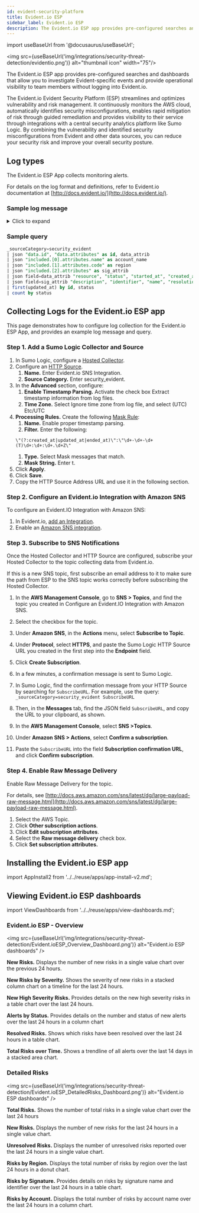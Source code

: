 ```yaml
---
id: evident-security-platform
title: Evident.io ESP
sidebar_label: Evident.io ESP
description: The Evident.io ESP app provides pre-configured searches and dashboards that allow you to investigate Evident-specific events and provide operational visibility to team members without logging into Evident.io.
---
```


import useBaseUrl from '@docusaurus/useBaseUrl';

<img src={useBaseUrl('img/integrations/security-threat-detection/evidentio.png')} alt="thumbnail icon" width="75"/>

The Evident.io ESP app provides pre-configured searches and dashboards that allow you to investigate Evident-specific events and provide operational visibility to team members without logging into Evident.io.

The Evident.io Evident Security Platform (ESP) streamlines and optimizes vulnerability and risk management. It continuously monitors the AWS cloud, automatically identifies security misconfigurations, enables rapid mitigation of risk through guided remediation and provides visibility to their service through integrations with a central security analytics platform like Sumo Logic. By combining the vulnerability and identified security misconfigurations from Evident and other data sources, you can reduce your security risk and improve your overall security posture.

## Log types

The Evident.io ESP App collects monitoring alerts.

For details on the log format and definitions, refer to Evident.io documentation at [http://docs.evident.io/](http://docs.evident.io/).

### Sample log message

<details>
<summary>Click to expand</summary>

```json
{
   "data":{
      "id":"881237069",
      "type":"alerts",
      "attributes":{
         "created_at":"2017-10-02t18:39:11.577Z",
         "status":"fail",
         "risk_level":"medium",
         "resource":"dgadoury",
         "updated_at":"2017-10-02t18:39:11.577Z",
         "started_at":"2017-10-02T18:39:11.578Z",
         "ended_at":null
      },
      "relationships":{
         "external_account":{
            "data":{
               "id":"3256",
               "type":"external_accounts"
            },
            "links":{
               "related":"https://esp.evident.io/api/v2/external_accounts/3256.json"
            }
         },
         "region":{
            "data":{
               "id":"8",
               "type":"regions"
            },
            "links":{
               "related":"https://esp.evident.io/api/v2/regions/8.json"
            }
         },
         "signature":{
            "data":{
               "id":"83",
               "type":"signatures"
            },
            "links":{
               "related":"https://esp.evident.io/api/v2/signatures/83.json"
            }
         },
         "custom_signature":{
            "data":null,
            "links":{
               "related":null
            }
         },
         "suppression":{
            "links":{
               "related":null
            }
         },
         "metadata":{
            "data":{
               "id":"262926952",
               "type":"metadata"
            },
            "links":{
               "related":"https://esp.evident.io/api/v2/alerts/264543844/metadata.json"
            }
         },
         "cloud_trail_events":{
            "data":[

            ],
            "links":{
               "related":"https://esp.evident.io/api/v2/alerts/264543844/cloud_trail_events.json"
            }
         },
         "tags":{
            "data":[

            ],
            "links":{
               "related":"https://esp.evident.io/api/v2/alerts/264543844/tags.json"
            }
         },
         "compliance_controls":{
            "links":{
               "related":"https://esp.evident.io/api/v2/alerts/2645:43844/compliance_controls.json"
            }
         }
      }
   },
   "included":[
      {
         "id":"2433",
         "type":"external_accounts",
         "attributes":{
            "created_at":"2016-03-22t20:55:47.000Z",
            "name":"Test",
            "updated_at":"2016-10-05t01:05:22.000Z",
            "arn":"arn:aws:iam::926226587429:role/Evident_Service",
            "account":"123226587429",
            "external_id":"62dd0abc-5b44-410b-99d9-063f2c2b203e",
            "cloudtrail_name":null
         },
         "relationships":{
            "organization":{
               "links":{
                  "related":"https://esp.evident.io/api/v2/organizations/1000.json"
               }
            },
            "sub_organization":{
               "links":{
                  "related":"https://esp.evident.io/api/v2/sub_organizations/2000.json"
               }
            },
            "team":{
               "links":{
                  "related":"https://esp.evident.io/api/v2/teams/3000.json"
               }
            },
            "scan_intervals":{
               "links":{
                  "related":"https://esp.evident.io/api/v2/external_accounts/5000/scan_intervals.json"
               }
            }
         }
      },
      {
         "id":"8",
         "type":"regions",
         "attributes":{
            "code":"ap_southeast_1",
            "created_at":"2014-06-05t23:42:37.000Z",
            "updated_at":"2014-06-05t23:42:37.000Z"
         }
      },
      {
         "id":"83",
         "type":"signatures",
         "attributes":{
            "created_at":"2014-06-09t22:33:54.000Z",
            "description":"Ensure RDS restorable windows are within bounds -- exceeding 5 minutes is problematic.",
            "identifier":"AWS:ELB-070",
            "name":"ELB SSL Expiry 90day",
            "resolution":"RDS Restorable Windows are the timeframe to which the latest data is restorable. If these windows begin to exceed 5 minutes, then something is generally lagging in the system and could be broken. This signature alerts users if the 'latest restorable time' stops working as intended, which increases your potential risk if you need to recover data from your backups. Overall, it is expect to see this alert switch from PASS to FAIL on occasion with ESP due to transient delays from AWS.  If this alert fails consistently for one of your accounts, we recommend contacting AWS Support and asking them to take a look. For more information, AWS has information explaining how the Latest Restorable Time impacts your ability to restore a DB instance to a specific point in time http://docs.aws.amazon.com/AmazonRDS/latest/UserGuide/USER_PIT.html",
            "risk_level":"Low",
            "updated_at":"2016-10-13t00:00:15.000Z"
         },
         "relationships":{
            "service":{
               "links":{
                  "related":"https://esp.evident.io/api/v2/services/10.json"
               }
            }
         }
      }
   ]
}
```

</details>


### Sample query

```sql title="Alerts by Status"
_sourceCategory=security_evident
| json "data.id", "data.attributes" as id, data_attrib
| json "included.[0].attributes.name" as account_name
| json "included.[1].attributes.code" as region
| json "included.[2].attributes" as sig_attrib
| json field=data_attrib "resource", "status", "started_at", "created_at", "ended_at", "updated_at"
| json field=sig_attrib "description", "identifier", "name", "resolution", "risk_level"
| first(updated_at) by id, status
| count by status
```

## Collecting Logs for the Evident.io ESP app

This page demonstrates how to configure log collection for the Evident.io ESP App, and provides an example log message and query.

### Step 1. Add a Sumo Logic Collector and Source

1. In Sumo Logic, configure a [Hosted Collector](/docs/send-data/hosted-collectors/configure-hosted-collector).
2. Configure an [HTTP Source](/docs/send-data/hosted-collectors/http-source/logs-metrics).
    1. **Name.** Enter Evident.io SNS Integration.  
    2. **Source Category.** Enter security_evident.
3. In the **Advanced** section, configure:
    1. **Enable Timestamp Parsing.** Activate the check box Extract timestamp information from log files.
    1. **Time Zone.** Select Ignore time zone from log file, and select (UTC) Etc/UTC
4. **Processing Rules.** Create the following [Mask Rule](/docs/send-data/collection/processing-rules/mask-rules):
    1. **Name.** Enable proper timestamp parsing.
    1. **Filter.** Enter the following:
      ```
      \"(?:created_at|updated_at|ended_at)\":\"\d+-\d+-\d+(T)\d+:\d+:\d+.\d+Z\"
      ```
    1. **Type.** Select Mask messages that match.
    1. **Mask String.** Enter t.
5. Click **Apply**.
6. Click **Save**.
7. Copy the HTTP Source Address URL and use it in the following section.

### Step 2. Configure an Evident.io Integration with Amazon SNS

To configure an Evident.IO Integration with Amazon SNS:

1. In Evident.io, [add an Integration](http://docs.evident.io/#to-add-an-integration).
2. Enable an [Amazon SNS integration](http://docs.evident.io/#amazon-sns).

### Step 3. Subscribe to SNS Notifications

Once the Hosted Collector and HTTP Source are configured, subscribe your Hosted Collector to the topic collecting data from Evident.io.

If this is a new SNS topic, first subscribe an email address to it to make sure the path from ESP to the SNS topic works correctly before subscribing the Hosted Collector.

1. In the **AWS Management Console**, go to **SNS > Topics**, and find the topic you created in Configure an Evident.IO Integration with Amazon SNS.
2. Select the checkbox for the topic.
3. Under **Amazon SNS**, in the **Actions** menu, select **Subscribe to Topic**.
4. Under **Protocol**, select **HTTPS**, and paste the Sumo Logic HTTP Source URL you created in the first step into the **Endpoint** field.
5. Click **Create Subscription**.
6. In a few minutes, a confirmation message is sent to Sumo Logic.
7. In Sumo Logic, find the confirmation message from your HTTP Source by searching for `SubscribeURL`.
For example, use the query: `_sourceCategory=security_evident SubscribeURL`
8. Then, in the **Messages** tab, find the JSON field `SubscribeURL`, and copy the URL to your clipboard, as shown.

9. In the **AWS Management Console**, select **SNS >Topics**.
10. Under **Amazon SNS > Actions**, select **Confirm a subscription**.
11. Paste the `SubscribeURL` into the field **Subscription confirmation URL**, and click **Confirm subscription**.

### Step 4. Enable Raw Message Delivery

Enable Raw Message Delivery for the topic.

For details, see [http://docs.aws.amazon.com/sns/latest/dg/large-payload-raw-message.html](http://docs.aws.amazon.com/sns/latest/dg/large-payload-raw-message.html).

1. Select the AWS Topic.
2. Click **Other subscription actions**.
3. Click **Edit subscription attributes**.
4. Select the **Raw message delivery** check box.
5. Click **Set subscription attributes.**

## Installing the Evident.io ESP app

import AppInstall2 from '../../reuse/apps/app-install-v2.md';

<AppInstall2/>

## Viewing Evident.io ESP dashboards

import ViewDashboards from '../../reuse/apps/view-dashboards.md';

<ViewDashboards/>

### Evident.io ESP - Overview

<img src={useBaseUrl('img/integrations/security-threat-detection/Evident.ioESP_Overview_Dashboard.png')} alt="Evident.io ESP dashboards" />

**New Risks.** Displays the number of new risks in a single value chart over the previous 24 hours.

**New Risks by Severity.** Shows the severity of new risks in a stacked column chart on a timeline for the last 24 hours.

**New High Severity Risks.** Provides details on the new high severity risks in a table chart over the last 24 hours.

**Alerts by Status.** Provides details on the number and status of new alerts over the last 24 hours in a column chart

**Resolved Risks.** Shows which risks have been resolved over the last 24 hours in a table chart.

**Total Risks over Time.** Shows a trendline of all alerts over the last 14 days in a stacked area chart.

### Detailed Risks

<img src={useBaseUrl('img/integrations/security-threat-detection/Evident.ioESP_DetailedRisks_Dashboard.png')} alt="Evident.io ESP dashboards" />

**Total Risks.** Shows the number of total risks in a single value chart over the last 24 hours

**New Risks.** Displays the number of new risks for the last 24 hours in a single value chart.

**Unresolved Risks.** Displays the number of unresolved risks reported over the last 24 hours in a single value chart.

**Risks by Region.** Displays the total number of risks by region over the last 24 hours in a donut chart.

**Risks by Signature.** Provides details on risks by signature name and identifier over the last 24 hours in a table chart.

**Risks by Account.** Displays the total number of risks by account name over the last 24 hours in a column chart.
